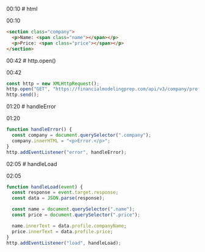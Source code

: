 00:10 # html

00:10

```html
<section class="company">
  <p>Name: <span class="name"></span></p>
  <p>Price: <span class="price"></span></p>
</section>
```

00:42 # http.open()

00:42

```js
const http = new XMLHttpRequest();
http.open("GET", "https://financialmodelingprep.com/api/v3/company/profile/AAPL");
http.send();
```

01:20 # handleError

01:20

```js
function handleError() {
  const company = document.querySelector(".company");
  company.innerHTML = "<p>Error.</p>";
}
http.addEventListener("error", handleError);
```

02:05 # handleLoad

02:05

```js
function handleLoad(event) {
  const response = event.target.response;
  const data = JSON.parse(response);

  const name = document.querySelector(".name");
  const price = document.querySelector(".price");

  name.innerText = data.profile.companyName;
  price.innerText = data.profile.price;
}
http.addEventListener("load", handleLoad);
```
